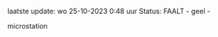 laatste update: 
wo 25-10-2023  0:48   uur 
Status: FAALT - geel - 
<div class="service Y">microstation</div>